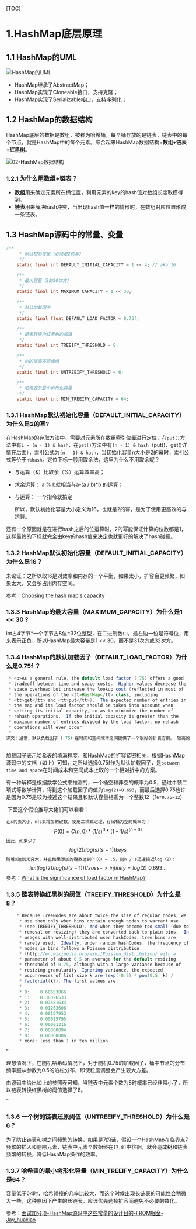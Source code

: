 [TOC]



# 1.HashMap底层原理

## 1.1 HashMap的UML

![HashMap的UML](02-HashMap关系类图.png)

- HashMap继承了AbstractMap；
- HashMap实现了Cloneable接口，支持克隆；
- HashMap实现了Serializable接口，支持序列化；

## 1.2 HashMap的数据结构

​		HashMap底层的数据是数组，被称为哈希桶，每个桶存放的是链表，链表中的每个节点，就是HashMap中的每个元素。综合起来HashMap数据结构=**数组+链表+红黑树**。

![02-HashMap数据结构](02-HashMap数据结构.png)

### 1.2.1 为什么用数组+链表？

- **数组**用来确定元素所在桶位置，利用元素的key的hash值对数组长度取模得到。
- **链表**用来解决hash冲突，当出现hash值一样的情形时，在数组对应位置形成一条链表。

## 1.3 HashMap源码中的常量、变量

```java
/**
     * 默认初始容量（必须是2的幂）
     */
    static final int DEFAULT_INITIAL_CAPACITY = 1 << 4; // aka 16

    /**
     * 最大容量（2的30次方）
     */
    static final int MAXIMUM_CAPACITY = 1 << 30;

    /**
     * 默认加载因子
     */
    static final float DEFAULT_LOAD_FACTOR = 0.75f;

    /**
     * 链表转换为红黑树的阈值
     */
    static final int TREEIFY_THRESHOLD = 8;

    /**
     * 树的链表还原阈值
     */
    static final int UNTREEIFY_THRESHOLD = 6;

    /**
     * 哈希表的最小树形化容量
     */
    static final int MIN_TREEIFY_CAPACITY = 64;
```

### 1.3.1 HashMap默认初始化容量（DEFAULT_INITIAL_CAPACITY）为什么是2的幂?

​		在HashMap的存取方法中，需要对元素所在数组索引位置进行定位，在`put()`方法中有`i = (n - 1) & hash`，在`get()`方法中有`(n - 1) & hash`（put()、get()详情在后面），索引公式为`(n - 1) & hash`，当初始化容量n大小是2的幂时，索引公式等价于`n%hash`。定位下标一般用取余法，这里为什么不用取余呢？

- 与运算（&）比取余（%）运算效率高；

- 求余运算： a % b就相当与a-(a / b)*b 的运算；

- 与运算： 一个指令就搞定

  所以，默认初始化容量大小定义为16，也就是2的幂，是为了使用更高效的与运算。

​	     还有一个原因就是在进行hash之后的位运算时，2的幂能保证计算的位数都是1，这样最终的下标就完全由key的hash值来决定也就更好的解决了hash碰撞。

### 1.3.2 HashMap默认初始化容量（DEFAULT_INITIAL_CAPACITY）为什么是16？

​		未论证：之所以取16是对效率和内存的一个平衡，如果太小，扩容会更频繁，如果太大，又会多占用内存空间。

参考：[Choosing the hash map's capacity](https://pzemtsov.github.io/2015/12/14/choosing-the-hash-maps-capacity.html)

### 1.3.3 HashMap的最大容量（MAXIMUM_CAPACITY）为什么是1 << 30 ?

​		int占4字节*一个字节占8位=32位整型，在二进制数中，最左边一位是符号位，用来表示正负，所以HashMap最大容量是1 << 30，而不是31次方或32次方。

### 1.3.4 HashMap的默认加载因子（DEFAULT_LOAD_FACTOR）为什么是0.75f ？

```java
 * <p>As a general rule, the default load factor (.75) offers a good
 * tradeoff between time and space costs.  Higher values decrease the
 * space overhead but increase the lookup cost (reflected in most of
 * the operations of the <tt>HashMap</tt> class, including
 * <tt>get</tt> and <tt>put</tt>).  The expected number of entries in
 * the map and its load factor should be taken into account when
 * setting its initial capacity, so as to minimize the number of
 * rehash operations.  If the initial capacity is greater than the
 * maximum number of entries divided by the load factor, no rehash
 * operations will ever occur.
 *
译文：通常，默认负载因子（.75）在时间和空间成本之间提供了一个很好的折衷方案。 较高的值会减少空间开销，但会增加查找成本（在HashMap类的大多数操作中都得到体现，包括get和put）。 设置映射表的初始容量时，应考虑映射中的预期条目数及其负载因子，以最大程度地减少重新哈希操作的数量。 如果初始容量大于最大条目数除以负载因子，则将不会进行任何哈希操作。
     
```

​	加载因子表示哈希表的填满程度，和HashMap的扩容紧密相关，根据HashMap源码中的文档（如上）可知，之所以选择0.75f作为默认加载因子，是`between time and space`在时间成本和空间成本上取的一个相对折中的方案。

​	有一种解释是根据数学公式来推测的，一个桶空和非空的概率为0.5，通过牛顿二项式等数学计算，得到这个加载因子的值为`log(2)≈0.693`，而最后选择0.75也许是因为0.75是较为接近这个结果且和默认容量相乘为一个整数12（1`6*0.75=12`）

​	下面这个假设推导大佬们可以看看：

`让s代表大小，n代表增加的键数。使用二项式定理，存储桶为空的概率为：`
$$
P(0) = C(n, 0) * (1/s)^0 * (1 - 1/s)^(n - 0)
$$
`因此，如果少于`
$$
log(2)/log(s/(s - 1)) keys
$$
`随着s达到无穷大，并且如果添加的键数达到P（0）= .5，则n / s迅速接近log（2）：`
$$
lim (log(2)/log(s/(s - 1)))/s as s -> infinity = log(2) ~ 0.693...
$$
参考：[What is the significance of load factor in HashMap?](https://stackoverflow.com/questions/10901752/what-is-the-significance-of-load-factor-in-hashmap)

### 1.3.5 链表转换红黑树的阀值（TREEIFY_THRESHOLD）为什么是8？

```java
    * Because TreeNodes are about twice the size of regular nodes, we
     * use them only when bins contain enough nodes to warrant use
     * (see TREEIFY_THRESHOLD). And when they become too small (due to
     * removal or resizing) they are converted back to plain bins.  In
     * usages with well-distributed user hashCodes, tree bins are
     * rarely used.  Ideally, under random hashCodes, the frequency of
     * nodes in bins follows a Poisson distribution
     * (http://en.wikipedia.org/wiki/Poisson_distribution) with a
     * parameter of about 0.5 on average for the default resizing
     * threshold of 0.75, although with a large variance because of
     * resizing granularity. Ignoring variance, the expected
     * occurrences of list size k are (exp(-0.5) * pow(0.5, k) /
     * factorial(k)). The first values are:
     *
     * 0:    0.60653066
     * 1:    0.30326533
     * 2:    0.07581633
     * 3:    0.01263606
     * 4:    0.00157952
     * 5:    0.00015795
     * 6:    0.00001316
     * 7:    0.00000094
     * 8:    0.00000006
     * more: less than 1 in ten million
```

`“`

​	理想情况下，在随机哈希码情况下，对于随机0.75的加载因子，桶中节点的分布频率服从参数为0.5的泊松分布，即使粒度调整会产生较大方差。

​	由源码中给出如上的参照表可知，当链表中元素个数为8时概率已经非常小了，所以链表转换红黑树的阈值选择了8。	

`”`

### 1.3.6 一个树的链表还原阈值（UNTREEIFY_THRESHOLD）为什么是6？

​		为了防止链表和树之间频繁的转换，如果是7的话，假设一个HashMap在临界点7频繁的插入和删除元素，链表中元素个数始终在`[7,8]`中徘徊，就会造成树和链表频繁的转换，降低HashMap操作的效率。

### 1.3.7 哈希表的最小树形化容量（MIN_TREEIFY_CAPACITY）为什么是64？

​		容量低于64时，哈希碰撞的几率比较大，而这个时候出现长链表的可能性会稍微大一些，这种原因下产生的长链表，应该优先选择扩容而避免不必要的数化。

参考：[面试加分项-HashMap源码中这些常量的设计目的-FROM掘金-Jay_huaxiao](https://juejin.im/post/5d7195f9f265da03a6533942#heading-0)





















